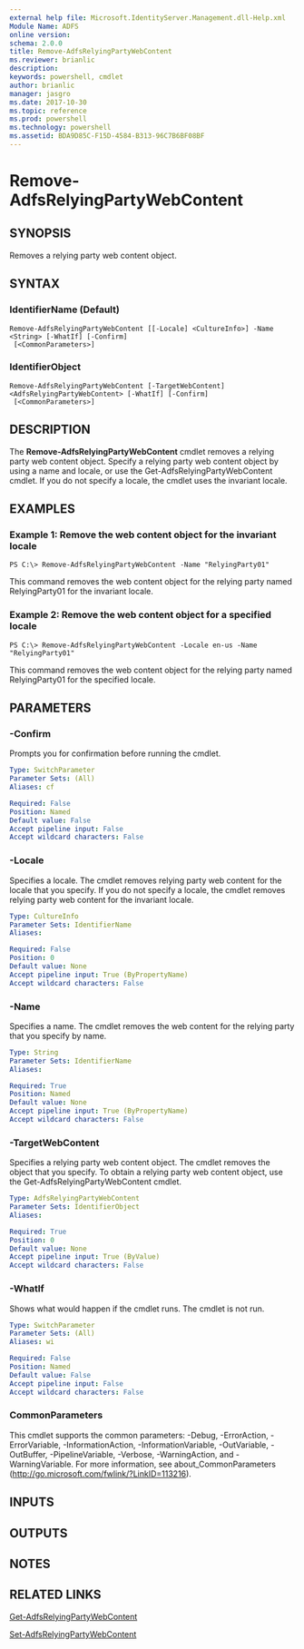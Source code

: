 ```yaml
---
external help file: Microsoft.IdentityServer.Management.dll-Help.xml
Module Name: ADFS
online version: 
schema: 2.0.0
title: Remove-AdfsRelyingPartyWebContent
ms.reviewer: brianlic
description: 
keywords: powershell, cmdlet
author: brianlic
manager: jasgro
ms.date: 2017-10-30
ms.topic: reference
ms.prod: powershell
ms.technology: powershell
ms.assetid: BDA9D85C-F15D-4584-B313-96C7B6BF08BF
---
```


# Remove-AdfsRelyingPartyWebContent

## SYNOPSIS
Removes a relying party web content object.

## SYNTAX

### IdentifierName (Default)
```
Remove-AdfsRelyingPartyWebContent [[-Locale] <CultureInfo>] -Name <String> [-WhatIf] [-Confirm]
 [<CommonParameters>]
```

### IdentifierObject
```
Remove-AdfsRelyingPartyWebContent [-TargetWebContent] <AdfsRelyingPartyWebContent> [-WhatIf] [-Confirm]
 [<CommonParameters>]
```

## DESCRIPTION
The **Remove-AdfsRelyingPartyWebContent** cmdlet removes a relying party web content object.
Specify a relying party web content object by using a name and locale, or use the Get-AdfsRelyingPartyWebContent cmdlet.
If you do not specify a locale, the cmdlet uses the invariant locale.

## EXAMPLES

### Example 1: Remove the web content object for the invariant locale
```
PS C:\> Remove-AdfsRelyingPartyWebContent -Name "RelyingParty01"
```

This command removes the web content object for the relying party named RelyingParty01 for the invariant locale.

### Example 2: Remove the web content object for a specified locale
```
PS C:\> Remove-AdfsRelyingPartyWebContent -Locale en-us -Name "RelyingParty01"
```

This command removes the web content object for the relying party named RelyingParty01 for the specified locale.

## PARAMETERS

### -Confirm
Prompts you for confirmation before running the cmdlet.

```yaml
Type: SwitchParameter
Parameter Sets: (All)
Aliases: cf

Required: False
Position: Named
Default value: False
Accept pipeline input: False
Accept wildcard characters: False
```

### -Locale
Specifies a locale.
The cmdlet removes relying party web content for the locale that you specify.
If you do not specify a locale, the cmdlet removes relying party web content for the invariant locale.

```yaml
Type: CultureInfo
Parameter Sets: IdentifierName
Aliases: 

Required: False
Position: 0
Default value: None
Accept pipeline input: True (ByPropertyName)
Accept wildcard characters: False
```

### -Name
Specifies a name.
The cmdlet removes the web content for the relying party that you specify by name.

```yaml
Type: String
Parameter Sets: IdentifierName
Aliases: 

Required: True
Position: Named
Default value: None
Accept pipeline input: True (ByPropertyName)
Accept wildcard characters: False
```

### -TargetWebContent
Specifies a relying party web content object.
The cmdlet removes the object that you specify.
To obtain a relying party web content object, use the Get-AdfsRelyingPartyWebContent cmdlet.

```yaml
Type: AdfsRelyingPartyWebContent
Parameter Sets: IdentifierObject
Aliases: 

Required: True
Position: 0
Default value: None
Accept pipeline input: True (ByValue)
Accept wildcard characters: False
```

### -WhatIf
Shows what would happen if the cmdlet runs.
The cmdlet is not run.

```yaml
Type: SwitchParameter
Parameter Sets: (All)
Aliases: wi

Required: False
Position: Named
Default value: False
Accept pipeline input: False
Accept wildcard characters: False
```

### CommonParameters
This cmdlet supports the common parameters: -Debug, -ErrorAction, -ErrorVariable, -InformationAction, -InformationVariable, -OutVariable, -OutBuffer, -PipelineVariable, -Verbose, -WarningAction, and -WarningVariable. For more information, see about_CommonParameters (http://go.microsoft.com/fwlink/?LinkID=113216).

## INPUTS

## OUTPUTS

## NOTES

## RELATED LINKS

[Get-AdfsRelyingPartyWebContent](./Get-AdfsRelyingPartyWebContent.md)

[Set-AdfsRelyingPartyWebContent](./Set-AdfsRelyingPartyWebContent.md)

